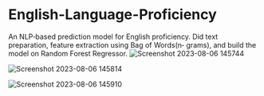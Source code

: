 # English-Language-Proficiency
An NLP‐based prediction model for English proficiency. Did text preparation, feature extraction using Bag of Words(n‐ grams), and build the model on Random Forest Regressor.
![Screenshot 2023-08-06 145744](https://github.com/iyushjha7/English-Language-Proficiency/assets/127582457/d8bde1ef-a0ec-4850-8cf7-128c0d7b7bd4)


![Screenshot 2023-08-06 145814](https://github.com/iyushjha7/English-Language-Proficiency/assets/127582457/13d782f0-7ee4-4a68-82fe-c354673f1100)


![Screenshot 2023-08-06 145910](https://github.com/iyushjha7/English-Language-Proficiency/assets/127582457/97161efa-af88-49d0-a3ce-92b4e1944dfe)
